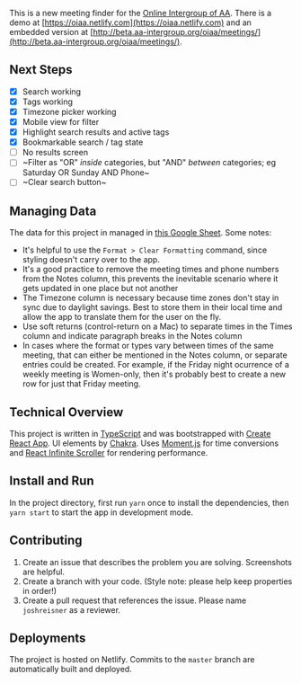 This is a new meeting finder for the [Online Intergroup of AA](http://aa-intergroup.org/). There is a demo at [https://oiaa.netlify.com](https://oiaa.netlify.com) and an embedded version at [http://beta.aa-intergroup.org/oiaa/meetings/](http://beta.aa-intergroup.org/oiaa/meetings/).

## Next Steps

- [x] Search working
- [x] Tags working
- [x] Timezone picker working
- [x] Mobile view for filter
- [x] Highlight search results and active tags
- [x] Bookmarkable search / tag state
- [ ] No results screen
- [ ] ~Filter as "OR" _inside_ categories, but "AND" _between_ categories; eg Saturday OR Sunday AND Phone~
- [ ] ~Clear search button~

## Managing Data

The data for this project in managed in [this Google Sheet](https://docs.google.com/spreadsheets/d/1tYV4wBZkY_3hp0tresN6iZBCwOyqkK-dz4UAWQPI1Vs/edit#gid=0). Some notes:

- It's helpful to use the `Format > Clear Formatting` command, since styling doesn't carry over to the app.
- It's a good practice to remove the meeting times and phone numbers from the Notes column, this prevents the inevitable scenario where it gets updated in one place but not another
- The Timezone column is necessary because time zones don't stay in sync due to daylight savings. Best to store them in their local time and allow the app to translate them for the user on the fly.
- Use soft returns (control-return on a Mac) to separate times in the Times column and indicate paragraph breaks in the Notes column
- In cases where the format or types vary between times of the same meeting, that can either be mentioned in the Notes column, or separate entries could be created. For example, if the Friday night ocurrence of a weekly meeting is Women-only, then it's probably best to create a new row for just that Friday meeting.

## Technical Overview

This project is written in [TypeScript](https://www.typescriptlang.org/) and was bootstrapped with [Create React App](https://github.com/facebook/create-react-app). UI elements by [Chakra](https://chakra-ui.com/). Uses [Moment.js](https://momentjs.com) for time conversions and [React Infinite Scroller](https://cassetterocks.github.io/react-infinite-scroller) for rendering performance.

## Install and Run

In the project directory, first run `yarn` once to install the dependencies, then `yarn start` to start the app in development mode.

## Contributing

1. Create an issue that describes the problem you are solving. Screenshots are helpful.
1. Create a branch with your code. (Style note: please help keep properties in order!)
1. Create a pull request that references the issue. Please name `joshreisner` as a reviewer.

## Deployments

The project is hosted on Netlify. Commits to the `master` branch are automatically built and deployed.

